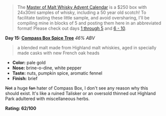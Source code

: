 > The [Master of Malt Whisky Advent Calendar](http://www.masterofmalt.com/whiskies/drinks-by-the-dram/the-whisky-advent-calendar/) is a $250 box with 24x30ml samples of whisky, including a 50 year old scotch!  To facilitate tasting these little sample, and avoid oversharing, I'll be compiling mine in blocks of 5 and posting them here in an abbreviated format!  Please check out days [1 through 5](http://www.reddit.com/r/Scotch/comments/14d9m2/whiskymas_reviews_days_1_to_5/) and [6 - 10](http://www.reddit.com/r/Scotch/comments/14nd69/whiskymas_reviews_days_6_10/).

**Day 15: [Compass Box Spice Tree](http://www.masterofmalt.com/whiskies/compass-box-spice-tree-whisky/?srh=1)**
*46% ABV*

> a blended malt made from Highland malt whiskies, aged in specially made casks with new French oak heads

* **Color:** pale gold
* **Nose:** brine-o-dine, white pepper
* **Taste:** nuts, pumpkin spice, aromatic fennel
* **Finish:** brief

~~Not~~ a huge ~~fan~~ hater of Compass Box, I don't see any reason why this should exist.  It's like a ruined Talisker or an oversold thinned out Highland Park adultered with miscellaneous herbs.

**Rating: 62/100** 